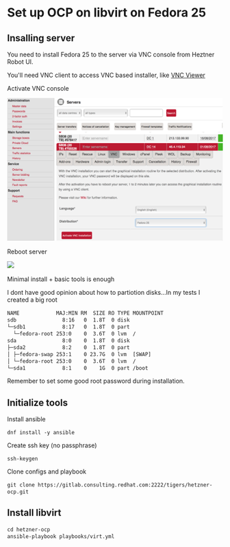 # Set up OCP on libvirt on Fedora 25

## Insalling server

You need to install Fedora 25 to the server via VNC console from Heztner Robot UI.

You'll need VNC client to access VNC based installer, like [VNC Viewer](https://www.realvnc.com/en/download/viewer/) 

Activate VNC console

![](images/01_vnc_console.png)

Reboot server

![](images/02_reboot.png)

Minimal install + basic tools is enough

I dont have good opinion about how to partiotion disks...In my tests I created a big root
````
NAME            MAJ:MIN RM  SIZE RO TYPE MOUNTPOINT
sdb               8:16   0  1.8T  0 disk 
└─sdb1            8:17   0  1.8T  0 part 
  └─fedora-root 253:0    0  3.6T  0 lvm  /
sda               8:0    0  1.8T  0 disk 
├─sda2            8:2    0  1.8T  0 part 
│ ├─fedora-swap 253:1    0 23.7G  0 lvm  [SWAP]
│ └─fedora-root 253:0    0  3.6T  0 lvm  /
└─sda1            8:1    0    1G  0 part /boot
````

Remember to set some good root password during installation.

## Initialize tools

Install ansible

````
dnf install -y ansible
````

Create ssh key (no passphrase)

````
ssh-keygen
````

Clone configs and playbook

````
git clone https://gitlab.consulting.redhat.com:2222/tigers/hetzner-ocp.git
````

## Install libvirt

````
cd hetzner-ocp
ansible-playbook playbooks/virt.yml


